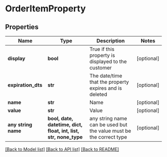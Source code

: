 # OrderItemProperty


## Properties
Name | Type | Description | Notes
------------ | ------------- | ------------- | -------------
**display** | **bool** | True if this property is displayed to the customer | [optional] 
**expiration_dts** | **str** | The date/time that the property expires and is deleted | [optional] 
**name** | **str** | Name | [optional] 
**value** | **str** | Value | [optional] 
**any string name** | **bool, date, datetime, dict, float, int, list, str, none_type** | any string name can be used but the value must be the correct type | [optional]

[[Back to Model list]](../README.md#documentation-for-models) [[Back to API list]](../README.md#documentation-for-api-endpoints) [[Back to README]](../README.md)


